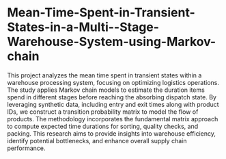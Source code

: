 # Mean-Time-Spent-in-Transient-States-in-a-Multi--Stage-Warehouse-System-using-Markov-chain
This project analyzes the mean time spent in transient states within a warehouse processing system,
focusing on optimizing logistics operations. The study applies Markov chain models to estimate
the duration items spend in different stages before reaching the absorbing dispatch state. By
leveraging synthetic data, including entry and exit times along with product IDs, we construct a
transition probability matrix to model the flow of products. The methodology incorporates the
fundamental matrix approach to compute expected time durations for sorting, quality checks, and
packing. This research aims to provide insights into warehouse efficiency, identify potential
bottlenecks, and enhance overall supply chain performance.
